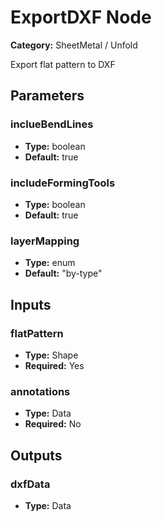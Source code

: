 
# ExportDXF Node

**Category:** SheetMetal / Unfold

Export flat pattern to DXF

## Parameters


### inclueBendLines
- **Type:** boolean
- **Default:** true





### includeFormingTools
- **Type:** boolean
- **Default:** true





### layerMapping
- **Type:** enum
- **Default:** "by-type"





## Inputs


### flatPattern
- **Type:** Shape
- **Required:** Yes



### annotations
- **Type:** Data
- **Required:** No



## Outputs


### dxfData
- **Type:** Data




